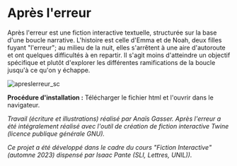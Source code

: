 # Après l'erreur

Après l'erreur est une fiction interactive textuelle, structurée sur la base d'une boucle narrative. L'histoire est celle d'Emma et de Noah, deux filles fuyant "l'erreur"; au milieu de la nuit, elles s'arrêtent à une aire d'autoroute et ont quelques difficultés à en repartir. Il s'agit moins d'atteindre un objectif spécifique et plutôt d'explorer les différentes ramifications de la boucle jusqu'à ce qu'on y échappe.

![apreslerreur_sc](https://github.com/user-attachments/assets/b71d5d65-6324-4ba7-bc38-dde95e8e09cf)

**Procédure d'installation :** Télécharger le fichier html et l'ouvrir dans le navigateur.

*Travail (écriture et illustrations) réalisé par Anaïs Gasser. Après l'erreur a été intégralement réalisé avec l'outil de création de fiction interactive Twine (licence publique générale GNU).*

*Ce projet a été développé dans le cadre du cours "Fiction Interactive" (automne 2023) dispensé par Isaac Pante (SLI, Lettres, UNIL)).*
